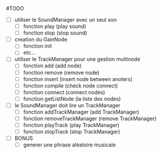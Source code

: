 #TODO
- [ ] utiliser le SoundManager avec un seul son
  - [ ] fonction play (play sound)
  - [ ] fonction stop (stop sound)
- [ ] creation du GainNode
  - [ ] fonction init
  - [ ] etc...
- [ ] utiliser le TrackManager pour une gestion multinode
  - [ ] fonction add (add node)
  - [ ] fonction remove (remove node)
  - [ ] fonction insert (insert node between anoters)
  - [ ] fonction compile (check node connect)
  - [ ] fonction connect (connect nodes)
  - [ ] fonction getListNode (la liste des nodes)
- [ ] le SoundManager doit lire un TrackManager
  - [ ] fonction addTrackManager (add TrackManager)
  - [ ] fonction removeTrackManager (remove TrackManager)
  - [ ] fonction playTrack (play TrackManager)
  - [ ] fonction stopTrack (stop TrackManager)
- [ ] BONUS
  - [ ] generer une phrase aléatoire musicale